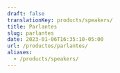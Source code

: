 ```yaml
---
draft: false
translationKey: products/speakers/
title: Parlantes
slug: parlantes
date: 2023-01-06T16:35:10-05:00
url: /productos/parlantes/
aliases:
  - /products/speakers/
---
```

